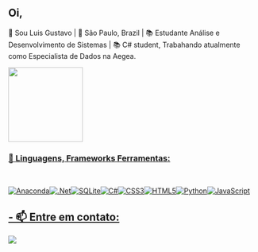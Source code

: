 ## Oi,

🙋 Sou Luis Gustavo  |  🚩 São Paulo, Brazil  |  📚 Estudante Análise e Desenvolvimento de Sistemas  |  📚 C# student, Trabahando atualmente como Especialista de Dados na Aegea.

 <div>
  <a href="https://github.com/LuisGustavo2010">
   
  <img height="150em" src="https://github-readme-stats.vercel.app/api/top-langs/?username=LuisGustavo2010&layout=compact&langs_count=7&theme=dracula"/>
    
  <div style="display: inline_block">
  <h3 align="left">📖 Linguagens, Frameworks Ferramentas:</h3>
  <br>
  
  
   ![Anaconda](https://img.shields.io/badge/Anaconda-%2344A833.svg?style=for-the-badge&logo=anaconda&logoColor=white)![.Net](https://img.shields.io/badge/.NET-5C2D91?style=for-the-badge&logo=.net&logoColor=white)![SQLite](https://img.shields.io/badge/sqlite-%2307405e.svg?style=for-the-badge&logo=sqlite&logoColor=white)![C#](https://img.shields.io/badge/c%23-%23239120.svg?style=for-the-badge&logo=c-sharp&logoColor=white)![CSS3](https://img.shields.io/badge/css3-%231572B6.svg?style=for-the-badge&logo=css3&logoColor=white)![HTML5](https://img.shields.io/badge/html5-%23E34F26.svg?style=for-the-badge&logo=html5&logoColor=white)![Python](https://img.shields.io/badge/python-3670A0?style=for-the-badge&logo=python&logoColor=ffdd54)![JavaScript](https://img.shields.io/badge/javascript-%23323330.svg?style=for-the-badge&logo=javascript&logoColor=%23F7DF1E)
  
## - 📫 Entre em contato:

[<img src="https://img.shields.io/badge/linkedin-%230077B5.svg?&style=for-the-badge&logo=linkedin&logoColor=white" />](https://www.linkedin.com/in/luisgustavo2019/)
